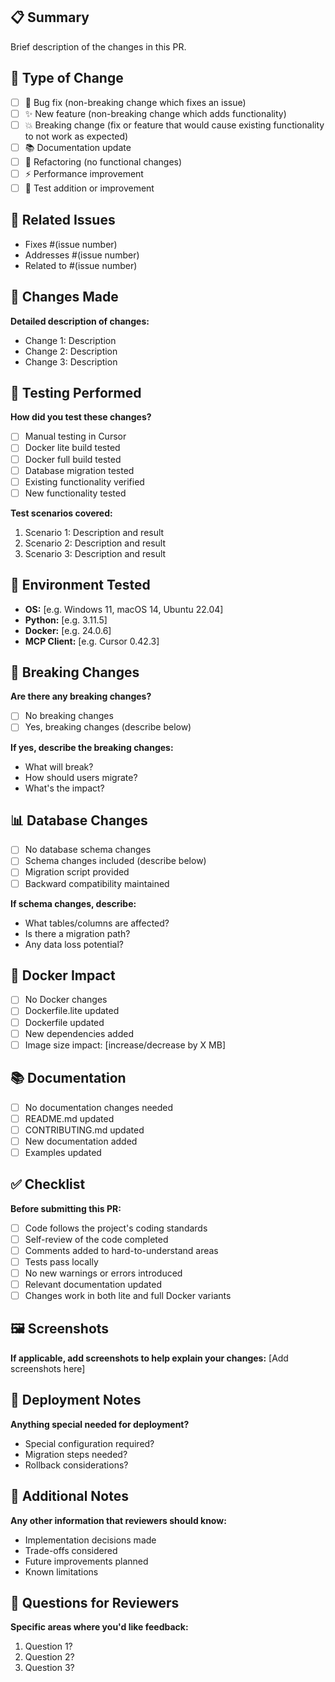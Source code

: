 ## 📋 Summary
Brief description of the changes in this PR.

## 🎯 Type of Change
- [ ] 🐛 Bug fix (non-breaking change which fixes an issue)
- [ ] ✨ New feature (non-breaking change which adds functionality)
- [ ] 💥 Breaking change (fix or feature that would cause existing functionality to not work as expected)
- [ ] 📚 Documentation update
- [ ] 🔧 Refactoring (no functional changes)
- [ ] ⚡ Performance improvement
- [ ] 🧪 Test addition or improvement

## 🔗 Related Issues
- Fixes #(issue number)
- Addresses #(issue number)
- Related to #(issue number)

## 🔄 Changes Made
**Detailed description of changes:**
- Change 1: Description
- Change 2: Description  
- Change 3: Description

## 🧪 Testing Performed
**How did you test these changes?**
- [ ] Manual testing in Cursor
- [ ] Docker lite build tested
- [ ] Docker full build tested  
- [ ] Database migration tested
- [ ] Existing functionality verified
- [ ] New functionality tested

**Test scenarios covered:**
1. Scenario 1: Description and result
2. Scenario 2: Description and result
3. Scenario 3: Description and result

## 📱 Environment Tested
- **OS:** [e.g. Windows 11, macOS 14, Ubuntu 22.04]
- **Python:** [e.g. 3.11.5]
- **Docker:** [e.g. 24.0.6]
- **MCP Client:** [e.g. Cursor 0.42.3]

## 🔄 Breaking Changes
**Are there any breaking changes?**
- [ ] No breaking changes
- [ ] Yes, breaking changes (describe below)

**If yes, describe the breaking changes:**
- What will break?
- How should users migrate?
- What's the impact?

## 📊 Database Changes
- [ ] No database schema changes
- [ ] Schema changes included (describe below)
- [ ] Migration script provided
- [ ] Backward compatibility maintained

**If schema changes, describe:**
- What tables/columns are affected?
- Is there a migration path?
- Any data loss potential?

## 🐳 Docker Impact
- [ ] No Docker changes
- [ ] Dockerfile.lite updated
- [ ] Dockerfile updated
- [ ] New dependencies added
- [ ] Image size impact: [increase/decrease by X MB]

## 📚 Documentation
- [ ] No documentation changes needed
- [ ] README.md updated
- [ ] CONTRIBUTING.md updated
- [ ] New documentation added
- [ ] Examples updated

## ✅ Checklist
**Before submitting this PR:**
- [ ] Code follows the project's coding standards
- [ ] Self-review of the code completed
- [ ] Comments added to hard-to-understand areas
- [ ] Tests pass locally
- [ ] No new warnings or errors introduced
- [ ] Relevant documentation updated
- [ ] Changes work in both lite and full Docker variants

## 🖼️ Screenshots
**If applicable, add screenshots to help explain your changes:**
[Add screenshots here]

## 🚀 Deployment Notes
**Anything special needed for deployment?**
- Special configuration required?
- Migration steps needed?
- Rollback considerations?

## 📝 Additional Notes
**Any other information that reviewers should know:**
- Implementation decisions made
- Trade-offs considered
- Future improvements planned
- Known limitations

## 🙋 Questions for Reviewers
**Specific areas where you'd like feedback:**
1. Question 1?
2. Question 2?
3. Question 3?